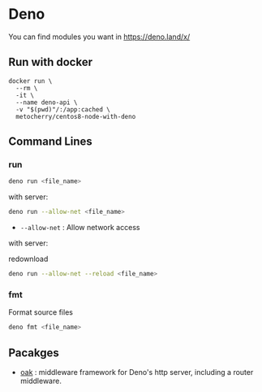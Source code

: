# Deno

You can find modules you want in https://deno.land/x/


## Run with docker

```shell
docker run \
  --rm \
  -it \
  --name deno-api \
  -v "$(pwd)"/:/app:cached \
  metocherry/centos8-node-with-deno
```


## Command Lines

### run

```bash
deno run <file_name>
```

with server:

```bash
deno run --allow-net <file_name>
```

- `--allow-net` : Allow network access

with server:

redownload

```bash
deno run --allow-net --reload <file_name>
```


### fmt

Format source files

```bash
deno fmt <file_name>
```


## Pacakges

- [oak](https://deno.land/x/oak) : middleware framework for Deno's http server, including a router middleware.

